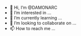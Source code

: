 - 👋 Hi, I’m @DAMONARC
- 👀 I’m interested in ...
- 🌱 I’m currently learning ...
- 💞️ I’m looking to collaborate on ...
- 📫 How to reach me ...

<!---
DAMONARC/DAMONARC is a ✨ special ✨ repository because its `README.md` (this file) appears on your GitHub profile.
You can click the Preview link to take a look at your changes.
--->
